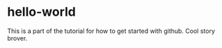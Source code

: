 # hello-world
This is a part of the tutorial for how to get started with github. Cool story brover. 
